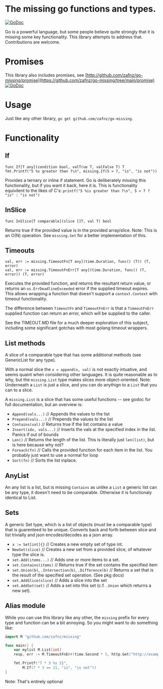 # The missing go functions and types.
[![GoDoc](https://godoc.org/github.com/zafnz/go-missing?status.svg)](https://godoc.org/github.com/zafnz/go-missing)

Go is a powerful language, but some people believe quite strongly that it is missing some key functionality.
This library attempts to address that. Contributions are welcome. 

# Promises
This library also includes promises, see [http://github.com/zafnz/go-missing/promise](https://github.com/zafnz/go-missing/tree/main/promise)
[![GoDoc](https://godoc.org/github.com/zafnz/go-missing/promise?status.svg)](https://godoc.org/github.com/zafnz/go-missing/promise)


# Usage
Just like any other library, `go get github.com/zafnz/go-missing`.

# Functionality

## If
```
func If[T any](condition bool, valTrue T, valFalse T) T
fmt.Printf("5 %s greater than 7\n", missing.If(5 > 7, "is", "is not"))
```
Provides a ternary or inline if statement. Go is deliberately missing this functionality, but if you want it back, here it is. This
is functionality equivilent to the likes of C's: `printf("5 %is greater than 7\n", 5 > 7 ? "is" : "is not")`

## InSlice
```
func InSlice[T comparable](slice []T, val T) bool
```
Returns true if the provided value is in the provided array/slice. Note: This is an O(N) operation. See `missing.Set` for a better 
implementation of this.

## Timeouts
```
val, err := missing.TimeoutFn[T any](time.Duration, func() (T)) (T, error)
val, err := missing.TimeoutFnErr[T any](time.Duration, func() (T, error)) (T, error)

```
Executes the provided function, and returns the resultant return value, or returns an `os.ErrDeadlineExceeded` error if the supplied timeout 
expires. This allows wrapping a function that doesn't support a `context.Context` with timeout functionality. 

The difference between `TimeoutFn` and `TimeoutFnErr` is that a `TimeoutFnErr` supplied function can return an error, which will be supplied
to the caller.

See the TIMEOUT.MD file for a much deeper exploration of this subject, including some significant gotchas with most golang timeout wrappers.

## List methods
A slice of a comparable type that has some additional methods (see GenericList for any type).

With a normal slice the `x = append(x, val)` is not exactly intuative, and seems quaint when considering other 
languages. It is quite reasonable as to why, but the `missing.List` type makes slices more object-oriented. 
Note: Underneath a `List` is just a slice, and you can do anythign to a `List` that you can to a slice. 

A `missing.List` is a slice that has some useful functions -- see godoc for full documentation, but an overview is: 

- `Append(vals...)` // Appends the values to the list
- `Prepend(vals...)` // Prepends the values to the list
- `Contains(val)` // Returns true if the list contains a value 
- `Insert(idx, vals...)` // Inserts the vals at the specified index in the list. Panics if out of bounds
- `Len()` // Returns the length of the list. This is literally just `len(list)`, but is here because why not?
- `Foreach(fn)` // Calls the provided function for each item in the list. You probably just want to use a normal for loop
- `Sort(fn)` // Sorts the list inplace.  

## AnyList 
An any list is a list, but is missing `Contains` as unlike a `List` a generic list can be any type, it doesn't 
need to be comparable. Otherwise it is functionaly identical to List.

## Sets
A generic Set type, which is a list of objects (must be a comparable type) that is guarenteed to be unique. Converts back and forth between
slice and list trivially and json encodes/decodes as a json array.

- `x := Set[int]{}` // Creates a new empty set of type int.
- `NewSet(slice)` // Creates a new set from a provided slice, of whatever type the slice is.
- `set.Add(items...)` // Adds one or more items to a set.
- `set.Contains(items)` // Returns true if the set contains the specified item
- `set.Union(b)`, `.Intersection(b)`, `.Difference(b)` // Returns a set that is the result of the specified set operation. (See pkg docs)
- `set.AddSlice(slice)` // Adds a slice into the set
- `set.AddSet(set)` // Adds a set into this set (c.f. `.Union` which returns a new set).


## Alias module
While you can use this library like any other, the `missing` prefix for every type and function can be a bit 
annoying. So you might want to do something like: 

```go
import M "github.com/zafnz/missing"

func main() {
    var mylist M.List[int]
    resp, err := M.TimeoutFnErr(time.Second * 5, http.Get("http://example.com/")) 

    fmt.Printf("7 * 3 %s 21", 
        M.If(7 * 3 == 21, "is", "is not"))
}
```
Note: That's entirely optional
